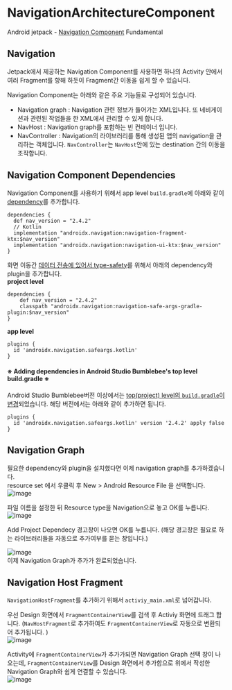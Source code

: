 # NavigationArchitectureComponent
Android jetpack - [Navigation Component](https://developer.android.com/guide/navigation) Fundamental

## Navigation 
Jetpack에서 제공하는 Navigation Component를 사용하면 하나의 Activity 안에서 여러 Fragment를 항해 하듯이 Fragment간 이동을 쉽게 할 수 있습니다. 

Navigation Component는 아래와 같은 주요 기능들로 구성되어 있습니다. 
- Navigation graph : Navigation 관련 정보가 들어가는 XML입니다. 또 네비게이션과 관련된 작업들을 한 XML에서 관리할 수 있게 합니다. 
- NavHost : Navigation graph를 포함하는 빈 컨테이너 입니다. 
- NavController : Navigation의 라이브러리를 통해 생성된 앱의 navigation을 관리하는 객체입니다. `NavController`는 `NavHost`안에 있는 destination 간의 이동을 조작합니다. 

## Navigation Component Dependencies
Navigation Component를 사용하기 위해서 app level `build.gradle`에 아래와 같이 [dependency](https://developer.android.com/guide/navigation/navigation-getting-started#Set-up)를 추가합니다.

```
dependencies {
  def nav_version = "2.4.2"
  // Kotlin
  implementation "androidx.navigation:navigation-fragment-ktx:$nav_version"
  implementation "androidx.navigation:navigation-ui-ktx:$nav_version"
}
```

화면 이동간 [데이터 전송에 있어서 type-safety](https://developer.android.com/guide/navigation/navigation-getting-started#ensure_type-safety_by_using_safe_args)를 위해서 아래의 dependency와 plugin을 추가합니다.<br>
**project level**
```
dependencies {
    def nav_version = "2.4.2"
    classpath "androidx.navigation:navigation-safe-args-gradle-plugin:$nav_version"
}
```
**app level**
```
plugins {
  id 'androidx.navigation.safeargs.kotlin'
}
```

#### ※ Adding dependencies in Android Studio Bumblebee's top level build.gradle ※
Android Studio Bumblebee버전 이상에서는 [top(project) level의 `build.gradle`이 변경](https://developer.android.com/studio/releases/gradle-plugin#settings-gradle)되었습니다. 
해당 버전에서는 아래와 같이 추가하면 됩니다. 
```
plugins {
  id 'androidx.navigation.safeargs.kotlin' version '2.4.2' apply false
}
```

## Navigation Graph 
필요한 dependency와 plugin을 설치했다면 이제 navigation graph를 추가하겠습니다. <br>
resource set 에서 우클릭 후 New > Android Resource File 을 선택합니다. <br>
![image](https://user-images.githubusercontent.com/55622345/165876054-1bbc141d-a2c9-409f-983c-7abee4451679.png)

파일 이름을 설정한 뒤 Resource type을 Navigation으로 놓고 OK를 누릅니다. 
![image](https://user-images.githubusercontent.com/55622345/165876260-02547aa4-0ada-4e82-84e2-a15d3ccf7338.png)

Add Project Dependecy 경고창이 나오면 OK를 누릅니다. (해당 경고창은 필요로 하는 라이브러리들을 자동으로 추가여부를 묻는 창입니다.)

![image](https://user-images.githubusercontent.com/55622345/165876565-330e632c-4bb8-44a3-aae2-e46c29107907.png) <br>
이제 Navigation Graph가 추가가 완료되었습니다. 

## Navigation Host Fragment 
`NavigationHostFragment`를 추가하기 위해서 `activiy_main.xml`로 넘어갑니다. 

우선 Design 화면에서 `FragmentContainerView`를 검색 후 Activiy 화면에 드래그 합니다. (`NavHostFragment`로 추가하여도 `FragmentContainerView`로 자동으로 변환되어 추가됩니다. )<br>
![image](https://user-images.githubusercontent.com/55622345/165877576-b54f1317-24e4-4fb2-98bd-447237c6a41b.png)

Activity에 `FragmentContainerView`가 추가가되면 Navigation Graph 선택 창이 나오는데, 
`FragmentContainerView`를 Design 화면에서 추가함으로 위에서 작성한 Navigation Graph와 쉽게 연결할 수 있습니다. <br>
![image](https://user-images.githubusercontent.com/55622345/165877237-a182dac9-6bb9-40c4-b6cb-57137193ac66.png)

